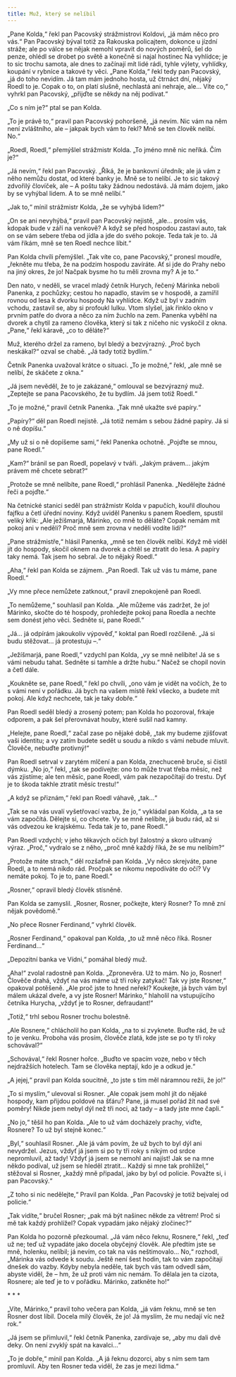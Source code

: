 ```yaml
---
title: Muž, který se nelíbil
---
```


„Pane Kolda,“ řekl pan Pacovský strážmistrovi Koldovi, „já mám něco pro vás.“ Pan Pacovský býval totiž za Rakouska policajtem, dokonce u jízdní stráže; ale po válce se nějak nemohl vpravit do nových poměrů, šel do penze, ohlédl se drobet po světě a konečně si najal hostinec Na vyhlídce; je to sic trochu samota, ale dnes to začínají mít lidé rádi, tyhle výlety, vyhlídky, koupání v rybníce a takové ty věci. „Pane Kolda,“ řekl tedy pan Pacovský, „já do toho nevidím. Já tam mám jednoho hosta, už čtrnáct dní, nějaký Roedl to je. Copak o to, on platí slušně, nechlastá ani nehraje, ale… Víte co,“ vyhrkl pan Pacovský, „přijďte se někdy na něj podívat.“

„Co s ním je?“ ptal se pan Kolda.

„To je právě to,“ pravil pan Pacovský pohoršeně, „já nevím. Nic vám na něm není zvláštního, ale – jakpak bych vám to řekl? Mně se ten člověk nelíbí. No.“

„Roedl, Roedl,“ přemýšlel strážmistr Kolda. „To jméno mně nic neříká. Čím je?“

„Já nevím,“ řekl pan Pacovský. „Říká, že je bankovní úředník; ale já vám z něho nemůžu dostat, od které banky je. Mně se to nelíbí. Je to sic takový zdvořilý človíček, ale – A poštu taky žádnou nedostává. Já mám dojem, jako by se vyhýbal lidem. A to se mně nelíbí.“

„Jak to,“ mínil strážmistr Kolda, „že se vyhýbá lidem?“

„On se ani nevyhýbá,“ pravil pan Pacovský nejistě, „ale… prosím vás, kdopak bude v září na venkově? A když se před hospodou zastaví auto, tak on se vám sebere třeba od jídla a jde do svého pokoje. Teda tak je to. Já vám říkám, mně se ten Roedl nechce líbit.“

Pan Kolda chvíli přemýšlel. „Tak víte co, pane Pacovský,“ pronesl moudře, „řekněte mu třeba, že na podzim hospodu zavíráte. Ať si jde do Prahy nebo na jiný okres, že jo! Načpak bysme ho tu měli zrovna my? A je to.“

Den nato, v neděli, se vracel mladý četník Hurych, řečený Márinka neboli Panenka, z pochůzky; cestou ho napadlo, stavím se v hospodě, a zamířil rovnou od lesa k dvorku hospody Na vyhlídce. Když už byl v zadním vchodu, zastavil se, aby si profoukl lulku. Vtom slyšel, jak řinklo okno v prvním patře do dvora a něco za ním žuchlo na zem. Panenka vyběhl na dvorek a chytil za rameno člověka, který si tak z ničeho nic vyskočil z okna. „Pane,“ řekl káravě, „co to děláte?“

Muž, kterého držel za rameno, byl bledý a bezvýrazný. „Proč bych neskákal?“ ozval se chabě. „Já tady totiž bydlím.“

Četník Panenka uvažoval krátce o situaci. „To je možné,“ řekl, „ale mně se nelíbí, že skáčete z okna.“

„Já jsem nevěděl, že to je zakázané,“ omlouval se bezvýrazný muž. „Zeptejte se pana Pacovského, že tu bydlím. Já jsem totiž Roedl.“

„To je možné,“ pravil četník Panenka. „Tak mně ukažte své papíry.“

„Papíry?“ děl pan Roedl nejistě. „Já totiž nemám s sebou žádné papíry. Já si o ně dopíšu.“

„My už si o ně dopíšeme sami,“ řekl Panenka ochotně. „Pojďte se mnou, pane Roedl.“

„Kam?“ bránil se pan Roedl, popelavý v tváři. „Jakým právem… jakým právem mě chcete sebrat?“

„Protože se mně nelíbíte, pane Roedl,“ prohlásil Panenka. „Nedělejte žádné řeči a pojďte.“

Na četnické stanici seděl pan strážmistr Kolda v papučích, kouřil dlouhou fajfku a četl úřední noviny. Když uviděl Panenku s panem Roedlem, spustil veliký křik: „Ale ježíšmarjá, Márinko, co mně to děláte? Copak nemám mít pokoj ani v neděli? Proč mně sem zrovna v neděli vodíte lidi?“

„Pane strážmistře,“ hlásil Panenka, „mně se ten člověk nelíbí. Když mě viděl jít do hospody, skočil oknem na dvorek a chtěl se ztratit do lesa. A papíry taky nemá. Tak jsem ho sebral. Je to nějaký Roedl.“

„Aha,“ řekl pan Kolda se zájmem. „Pan Roedl. Tak už vás tu máme, pane Roedl.“

„Vy mne přece nemůžete zatknout,“ pravil znepokojeně pan Roedl.

„To nemůžeme,“ souhlasil pan Kolda. „Ale můžeme vás zadržet, že jo! Márinko, skočte do té hospody, prohledejte pokoj pana Roedla a nechte sem donést jeho věci. Sedněte si, pane Roedl.“

„Já… já odpírám jakoukoliv výpověď,“ koktal pan Roedl rozčileně. „Já si budu stěžovat… já protestuju –.“

„Ježíšmarjá, pane Roedl,“ vzdychl pan Kolda, „vy se mně nelíbíte! Já se s vámi nebudu tahat. Sedněte si tamhle a držte hubu.“ Načež se chopil novin a četl dále.

„Koukněte se, pane Roedl,“ řekl po chvíli, „ono vám je vidět na vočích, že to s vámi není v pořádku. Já bych na vašem místě řekl všecko, a budete mít pokoj. Ale když nechcete, tak je taky dobře.“

Pan Roedl seděl bledý a zrosený potem; pan Kolda ho pozoroval, frkaje odporem, a pak šel přerovnávat houby, které sušil nad kamny.

„Helejte, pane Roedl,“ začal zase po nějaké době, „tak my budeme zjišťovat vaši identitu; a vy zatím budete sedět u soudu a nikdo s vámi nebude mluvit. Člověče, nebuďte protivný!“

Pan Roedl setrval v zarytém mlčení a pan Kolda, znechuceně bruče, si čistil dýmku. „No jo,“ řekl, „tak se podívejte: ono to může trvat třeba měsíc, než vás zjistíme; ale ten měsíc, pane Roedl, vám pak nezapočítají do trestu. Dyť je to škoda takhle ztratit měsíc trestu!“

„A když se přiznám,“ řekl pan Roedl váhavě, „tak…“

„Tak se na vás uvalí vyšetřovací vazba, že jo,“ vykládal pan Kolda, „a ta se vám započítá. Dělejte si, co chcete. Vy se mně nelíbíte, já budu rád, až si vás odvezou ke krajskému. Teda tak je to, pane Roedl.“

Pan Roedl vzdychl; v jeho těkavých očích byl žalostný a skoro uštvaný výraz. „Proč,“ vydralo se z něho, „proč mně každý říká, že se mu nelíbím?“

„Protože máte strach,“ děl rozšafně pan Kolda. „Vy něco skrejváte, pane Roedl, a to nemá nikdo rád. Pročpak se nikomu nepodíváte do očí? Vy nemáte pokoj. To je to, pane Roedl.“

„Rosner,“ opravil bledý člověk stísněně.

Pan Kolda se zamyslil. „Rosner, Rosner, počkejte, který Rosner? To mně zní nějak povědomě.“

„No přece Rosner Ferdinand,“ vyhrkl člověk.

„Rosner Ferdinand,“ opakoval pan Kolda, „to už mně něco říká. Rosner Ferdinand…“

„Depozitní banka ve Vídni,“ pomáhal bledý muž.

„Aha!“ zvolal radostně pan Kolda. „Zpronevěra. Už to mám. No jo, Rosner! Člověče drahá, vždyť na vás máme už tři roky zatykač! Tak vy jste Rosner,“ opakoval potěšeně. „Ale proč jste to hned neřekl? Koukejte, já bych vám byl málem ukázal dveře, a vy jste Rosner! Márinko,“ hlaholil na vstupujícího četníka Hurycha, „vždyť je to Rosner, defraudant!“

„Totiž,“ trhl sebou Rosner trochu bolestně.

„Ale Rosnere,“ chlácholil ho pan Kolda, „na to si zvyknete. Buďte rád, že už to je venku. Proboha vás prosím, člověče zlatá, kde jste se po ty tři roky schovával?“

„Schovával,“ řekl Rosner hořce. „Buďto ve spacím voze, nebo v těch nejdražších hotelech. Tam se člověka neptají, kdo je a odkud je.“

„A jejej,“ pravil pan Kolda soucitně, „to jste s tím měl náramnou režii, že jo!“

„To si myslím,“ ulevoval si Rosner. „Ale copak jsem mohl jít do nějaké hospody, kam přijdou poldové na šťáru? Pane, já musel pořád žít nad své poměry! Nikde jsem nebyl dýl než tři noci, až tady – a tady jste mne čapli.“

„No jo,“ těšil ho pan Kolda. „Ale to už vám docházely prachy, viďte, Rosnere? To už byl stejně konec.“

„Byl,“ souhlasil Rosner. „Ale já vám povím, že už bych to byl dýl ani nevydržel. Jezus, vždyť já jsem si po ty tři roky s nikým od srdce nepromluvil, až tady! Vždyť já jsem se nemohl ani najíst! Jak se na mne někdo podíval, už jsem se hleděl ztratit… Každý si mne tak prohlížel,“ stěžoval si Rosner, „každý mně připadal, jako by byl od policie. Považte si, i pan Pacovský.“

„Z toho si nic nedělejte,“ Pravil pan Kolda. „Pan Pacovský je totiž bejvalej od policie.“

„Tak vidíte,“ bručel Rosner; „pak má být našinec někde za větrem! Proč si mě tak každý prohlížel? Copak vypadám jako nějaký zločinec?“

Pan Kolda ho pozorně přezkoumal. „Já vám něco řeknu, Rosnere,“ řekl, „teď už ne; teď už vypadáte jako docela obyčejný člověk. Ale předtím jste se mně, holenku, nelíbil; já nevím, co tak na vás neštimovalo… No,“ rozhodl, „Márinka vás odvede k soudu. Ještě není šest hodin, tak to vám započítají dnešek do vazby. Kdyby nebyla neděle, tak bych vás tam odvedl sám, abyste viděl, že – hm, že už proti vám nic nemám. To dělala jen ta cizota, Rosnere; ale teď je to v pořádku. Márinko, zatkněte ho!“

\* \* \*

„Víte, Márinko,“ pravil toho večera pan Kolda, „já vám řeknu, mně se ten Rosner dost líbil. Docela milý člověk, že jo! Já myslím, že mu nedají víc než rok.“

„Já jsem se přimluvil,“ řekl četník Panenka, zardívaje se, „aby mu dali dvě deky. On není zvyklý spát na kavalci…“

„To je dobře,“ mínil pan Kolda. „A já řeknu dozorci, aby s ním sem tam promluvil. Aby ten Rosner teda viděl, že zas je mezi lidma.“
